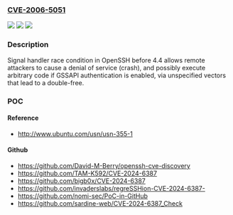 ### [CVE-2006-5051](https://cve.mitre.org/cgi-bin/cvename.cgi?name=CVE-2006-5051)
![](https://img.shields.io/static/v1?label=Product&message=n%2Fa&color=blue)
![](https://img.shields.io/static/v1?label=Version&message=n%2Fa&color=blue)
![](https://img.shields.io/static/v1?label=Vulnerability&message=n%2Fa&color=brighgreen)

### Description

Signal handler race condition in OpenSSH before 4.4 allows remote attackers to cause a denial of service (crash), and possibly execute arbitrary code if GSSAPI authentication is enabled, via unspecified vectors that lead to a double-free.

### POC

#### Reference
- http://www.ubuntu.com/usn/usn-355-1

#### Github
- https://github.com/David-M-Berry/openssh-cve-discovery
- https://github.com/TAM-K592/CVE-2024-6387
- https://github.com/bigb0x/CVE-2024-6387
- https://github.com/invaderslabs/regreSSHion-CVE-2024-6387-
- https://github.com/nomi-sec/PoC-in-GitHub
- https://github.com/sardine-web/CVE-2024-6387_Check


